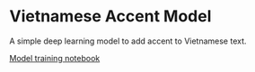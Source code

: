 Vietnamese Accent Model
=======================

A simple deep learning model to add accent to Vietnamese text.

[Model training notebook](https://github.com/lebinh/vietnamese-accent-model/blob/master/model-training.ipynb)
